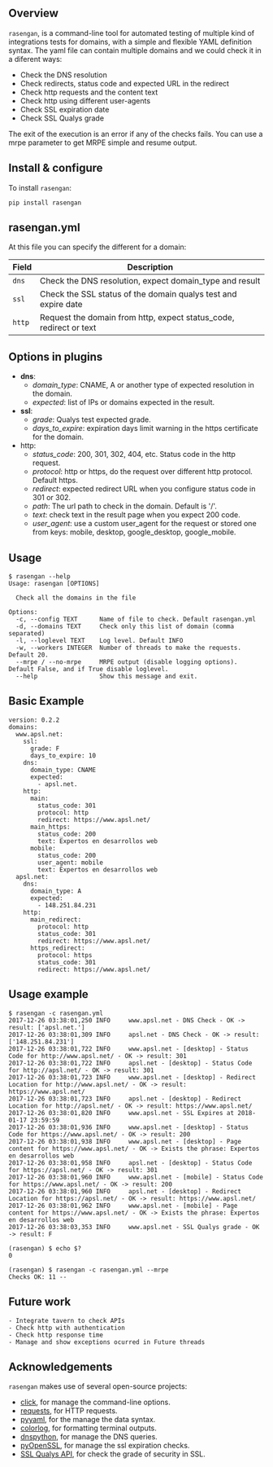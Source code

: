 ## Overview

`rasengan`, is a command-line tool for automated testing of multiple kind of integrations tests for domains, with 
a simple and flexible YAML definition syntax.
The yaml file can contain multiple domains and we could check it in a diferent ways:
  - Check the DNS resolution
  - Check redirects, status code and expected URL in the redirect
  - Check http requests and the content text
  - Check http using different user-agents
  - Check SSL expiration date
  - Check SSL Qualys grade

The exit of the execution is an error if any of the checks fails.
You can use a mrpe parameter to get MRPE simple and resume output.  


## Install & configure

To install `rasengan`:

    pip install rasengan


## rasengan.yml

At this file you can specify the different for a domain:

| Field          | Description                                                        |
|----------------|--------------------------------------------------------------------|
| `dns`          | Check the DNS resolution, expect domain_type and result            |
| `ssl`          | Check the SSL status of the domain qualys test and expire date     |
| `http`         | Request the domain from http, expect status_code, redirect or text |


## Options in plugins

  * **dns**:
    - *domain_type*: CNAME, A or another type of expected resolution in the domain.
    - *expected*: list of IPs or domains expected in the result.
  * **ssl**:
    - *grade*: Qualys test expected grade.
    - *days_to_expire*: expiration days limit warning in the https certificate for the domain. 
  * http: 
    - *status_code*: 200, 301, 302, 404, etc. Status code in the http request.
    - *protocol*: http or https, do the request over different http protocol. Default https.
    - *redirect*: expected redirect URL when you configure status code in 301 or 302. 
    - *path*: The url path to check in the domain. Default is '/'. 
    - *text*: check text in the result page when you expect 200 code.
    - *user_agent*: use a custom user_agent for the request or stored one from keys: mobile, desktop, google_desktop, google_mobile.


## Usage

    $ rasengan --help
    Usage: rasengan [OPTIONS]

      Check all the domains in the file

    Options:
      -c, --config TEXT      Name of file to check. Default rasengan.yml
      -d, --domains TEXT     Check only this list of domain (comma separated)
      -l, --loglevel TEXT    Log level. Default INFO
      -w, --workers INTEGER  Number of threads to make the requests. Default 20.
      --mrpe / --no-mrpe     MRPE output (disable logging options). Default False, and if True disable loglevel.
      --help                 Show this message and exit.


## Basic Example
    version: 0.2.2
    domains:
      www.apsl.net:
        ssl:
          grade: F
          days_to_expire: 10
        dns:
          domain_type: CNAME
          expected: 
            - apsl.net.
        http:
          main: 
            status_code: 301
            protocol: http
            redirect: https://www.apsl.net/
          main_https:
            status_code: 200
            text: Expertos en desarrollos web
          mobile:
            status_code: 200
            user_agent: mobile
            text: Expertos en desarrollos web           
      apsl.net:
        dns:
          domain_type: A
          expected: 
            - 148.251.84.231
        http:
          main_redirect:        
            protocol: http
            status_code: 301
            redirect: https://www.apsl.net/
          https_redirect:
            protocol: https
            status_code: 301
            redirect: https://www.apsl.net/


## Usage example

    $ rasengan -c rasengan.yml 
    2017-12-26 03:38:01,250 INFO     www.apsl.net - DNS Check - OK -> result: ['apsl.net.']
    2017-12-26 03:38:01,309 INFO     apsl.net - DNS Check - OK -> result: ['148.251.84.231']
    2017-12-26 03:38:01,722 INFO     www.apsl.net - [desktop] - Status Code for http://www.apsl.net/ - OK -> result: 301
    2017-12-26 03:38:01,722 INFO     apsl.net - [desktop] - Status Code for http://apsl.net/ - OK -> result: 301
    2017-12-26 03:38:01,723 INFO     www.apsl.net - [desktop] - Redirect Location for http://www.apsl.net/ - OK -> result: https://www.apsl.net/                                
    2017-12-26 03:38:01,723 INFO     apsl.net - [desktop] - Redirect Location for http://apsl.net/ - OK -> result: https://www.apsl.net/
    2017-12-26 03:38:01,820 INFO     www.apsl.net - SSL Expires at 2018-01-17 23:59:59
    2017-12-26 03:38:01,936 INFO     www.apsl.net - [desktop] - Status Code for https://www.apsl.net/ - OK -> result: 200
    2017-12-26 03:38:01,938 INFO     www.apsl.net - [desktop] - Page content for https://www.apsl.net/ - OK -> Exists the phrase: Expertos en desarrollos web
    2017-12-26 03:38:01,958 INFO     apsl.net - [desktop] - Status Code for https://apsl.net/ - OK -> result: 301
    2017-12-26 03:38:01,960 INFO     www.apsl.net - [mobile] - Status Code for https://www.apsl.net/ - OK -> result: 200
    2017-12-26 03:38:01,960 INFO     apsl.net - [desktop] - Redirect Location for https://apsl.net/ - OK -> result: https://www.apsl.net/
    2017-12-26 03:38:01,962 INFO     www.apsl.net - [mobile] - Page content for https://www.apsl.net/ - OK -> Exists the phrase: Expertos en desarrollos web
    2017-12-26 03:38:03,353 INFO     www.apsl.net - SSL Qualys grade - OK -> result: F

    (rasengan) $ echo $?
    0

    (rasengan) $ rasengan -c rasengan.yml --mrpe
    Checks OK: 11 -- 


## Future work

    - Integrate tavern to check APIs
    - Check http with authentication
    - Check http response time
    - Manage and show exceptions ocurred in Future threads

## Acknowledgements
  
`rasengan` makes use of several open-source projects:

  - [click](http://click.pocoo.org/5/), for manage the command-line options.
  - [requests](http://docs.python-requests.org/en/master/), for HTTP requests.
  - [pyyaml](https://github.com/yaml/pyyaml), for the manage the data syntax.
  - [colorlog](https://github.com/borntyping/python-colorlog), for formatting terminal outputs.
  - [dnspython](http://www.dnspython.org/), for manage the DNS queries.
  - [pyOpenSSL](https://pypi.python.org/pypi/pyOpenSSL), for manage the ssl expiration checks.
  - [SSL Qualys API](https://www.ssllabs.com/projects/ssllabs-apis/), for check the grade of security in SSL.